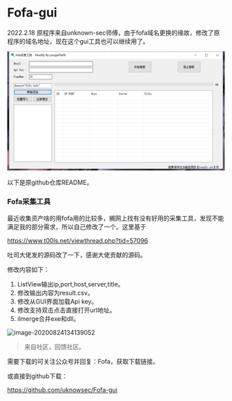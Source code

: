 # Fofa-gui

2022.2.18 原程序来自unknown-sec师傅，由于fofa域名更换的缘故，修改了原程序的域名地址，现在这个gui工具也可以继续用了。


![](20220218164359.png)

以下是原github仓库README。

### Fofa采集工具

最近收集资产啥的用fofa用的比较多，搁网上找有没有好用的采集工具，发现不能满足我的部分需求，所以自己修改了一个。这里基于

https://www.t00ls.net/viewthread.php?tid=57096

吐司大佬发的源码改了一下，感谢大佬贡献的源码。

修改内容如下：

1. ListView输出ip,port,host,server,title。
2. 修改输出内容为result.csv。
3. 修改从GUI界面加载Api key。
4. 修改支持双击点击直接打开url地址。
5. ilmerge合并exe和dll。

![image-20200824134139052](image-20200824134139052.png)



> 来自社区，回馈社区。

需要下载的可关注公众号并回复：Fofa，获取下载链接。

或直接到github下载：

https://github.com/uknowsec/Fofa-gui

